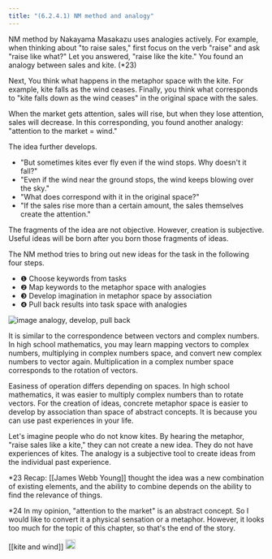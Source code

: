 ```yaml
---
title: "(6.2.4.1) NM method and analogy"
---
```


NM method by Nakayama Masakazu uses analogies actively. For example, when thinking about "to raise sales," first focus on the verb "raise" and ask "raise like what?" Let you answered, "raise like the kite." You found an analogy between sales and kite. (*23)

Next, You think what happens in the metaphor space with the kite. For example, kite falls as the wind ceases. Finally, you think what corresponds to "kite falls down as the wind ceases" in the original space with the sales.

When the market gets attention, sales will rise, but when they lose attention, sales will decrease. In this corresponding, you found another analogy: "attention to the market = wind."

The idea further develops.
- "But sometimes kites ever fly even if the wind stops. Why doesn't it fall?"
- "Even if the wind near the ground stops, the wind keeps blowing over the sky."
- "What does correspond with it in the original space?"
- "If the sales rise more than a certain amount, the sales themselves create the attention."

The fragments of the idea are not objective. However, creation is subjective. Useful ideas will be born after you born those fragments of ideas.

The NM method tries to bring out new ideas for the task in the following four steps.

- ❶ Choose keywords from tasks
- ❷ Map keywords to the metaphor space with analogies
- ❸ Develop imagination in metaphor space by association
- ❹ Pull back results into task space with analogies

![image](https://gyazo.com/019d3db9ea786470d5e5790128f8f710/thumb/1000)
analogy, develop, pull back

It is similar to the correspondence between vectors and complex numbers. In high school mathematics, you may learn mapping vectors to complex numbers, multiplying in complex numbers space, and convert new complex numbers to vector again. Multiplication in a complex number space corresponds to the rotation of vectors.

Easiness of operation differs depending on spaces. In high school mathematics, it was easier to multiply complex numbers than to rotate vectors. For the creation of ideas, concrete metaphor space is easier to develop by association than space of abstract concepts. It is because you can use past experiences in your life.

Let's imagine people who do not know kites. By hearing the metaphor, "raise sales like a kite," they can not create a new idea. They do not have experiences of kites. The analogy is a subjective tool to create ideas from the individual past experience.

*23 Recap: [[James Webb Young]] thought the idea was a new combination of existing elements, and the ability to combine depends on the ability to find the relevance of things.

*24 In my opinion, "attention to the market" is an abstract concept. So I would like to convert it a physical sensation or a metaphor. However, it looks too much for the topic of this chapter, so that's the end of the story.

[[kite and wind]]
<img src='https://scrapbox.io/api/pages/nishio-en/en/icon' alt='en.icon' height="19.5"/>